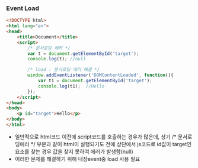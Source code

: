 ### Event Load
```html
<!DOCTYPE html>
<html lang="en">
<head>
    <title>Document</title>
    <script>
        /* 문서로딩 에러 */
        var t = document.getElementById('target');
        console.log(t); //null

        /* load : 문서로딩 에러 해결 */
        window.addEventListener('DOMContentLoaded', function(){
            var t1 = document.getElementById('target');
            console.log(t1);  //Hello
        });
    </script>
</head>
<body>
    <p id="target">Hello</p>
</body>
</html>
```
- 일반적으로 html코드 이전에 script코드를 호출하는 경우가 많은데,
  상기 /* 문서로딩에러 */ 부분과 같이 html이 실행되기도 전에 상단에서 js코드로 id값이 target인 요소를 찾는 경우 값을 찾지 못하여 에러가 발생함(null)
- 이러한 문제를 해결하기 위해 내장event중 load 사용 필요
